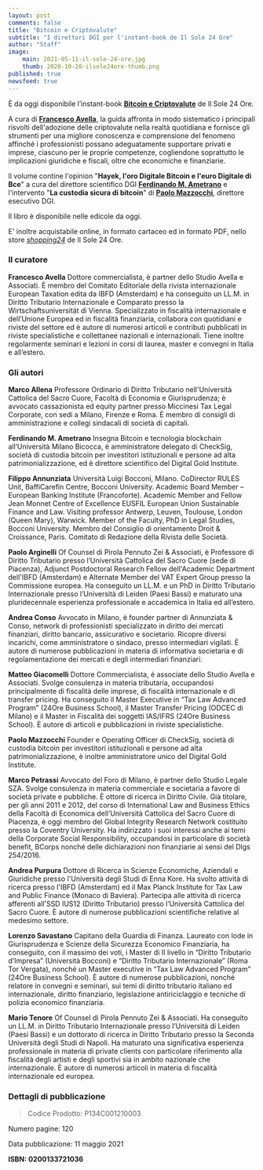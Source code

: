 ```yaml
---
layout: post
comments: false
title: "Bitcoin e Criptovalute"
subtitle: "I direttori DGI per l'instant-book de Il Sole 24 Ore"
author: "Staff"
image:
    main: 2021-05-11-il-sole-24-ore.jpg
    thumb: 2020-10-28-ilsole24ore-thumb.png
published: true
newsfeed: true
---
```


È da oggi disponibile l’instant-book [**Bitcoin e Criptovalute**](https://www.shopping24.ilsole24ore.com/sh4/collateral/products/libri-r.jsp?productId=prod2650197) de Il Sole 24 Ore.

A cura di [**Francesco Avella**](https://www.linkedin.com/in/francesco-avella-84b1a111/), la guida affronta in modo sistematico i principali risvolti dell'adozione delle criptovalute nella realtà quotidiana e fornisce gli strumenti per una migliore conoscenza e comprensione del fenomeno affinché i professionisti possano adeguatamente supportare privati e imprese, ciascuno per le proprie competenze, cogliendone soprattutto le implicazioni giuridiche e fiscali, oltre che economiche e finanziarie.

Il volume contine l'opinion "**Hayek, l'oro Digitale Bitcoin e l'euro Digitale di Bce**" a cura del direttore scientifico DGI [**Ferdinando M. Ametrano**](http://ametrano.net/) e l'intervento "**La custodia sicura di bitcoin**" di [**Paolo Mazzocchi**](https://www.linkedin.com/in/paolomazzocchi/), direttore esecutivo DGI.

Il libro è disponibile nelle edicole da oggi.

E' inoltre acquistabile online, in formato cartaceo ed in formato PDF, nello store [*shopping24*](https://www.shopping24.ilsole24ore.com/sh4/collateral/products/libri-r.jsp?productId=prod2650197) de Il Sole 24 Ore.

### Il curatore

**Francesco Avella**
Dottore commercialista, è partner dello Studio Avella e Associati. È membro del Comitato Editoriale della rivista internazionale
European Taxation edita da IBFD (Amsterdam) e ha conseguito un LL.M. in Diritto Tributario Internazionale e Comparato presso la Wirtschaftsuniversität di Vienna. Specializzato in fiscalità internazionale e dell’Unione Europea ed in fiscalità finanziaria, collabora con quotidiani e riviste del settore ed è autore di numerosi articoli e contributi pubblicati in riviste specialistiche e collettanee nazionali e internazionali. Tiene inoltre regolarmente seminari e lezioni in corsi di laurea, master e convegni in Italia e all’estero.

### Gli autori

**Marco Allena**
Professore Ordinario di Diritto Tributario nell'Università Cattolica del Sacro Cuore, Facoltà di Economia e Giurisprudenza; è avvocato cassazionista ed equity partner presso Miccinesi Tax Legal Corporate, con sedi a Milano, Firenze e Roma. È membro di consigli di amministrazione e collegi sindacali di società di capitali.

**Ferdinando M. Ametrano**
Insegna Bitcoin e tecnologia blockchain all’Università Milano Bicocca,
è amministratore delegato di CheckSig, società di custodia bitcoin per investitori istituzionali e persone ad alta patrimonializzazione, ed è direttore scientifico del Digital Gold Institute.

**Filippo Annunziata**
Università Luigi Bocconi, Milano. CoDirector RULES Unit, BaffiCarefin Centre, Bocconi University. Academic Board Member
– European Banking Institute (Francoforte). Academic Member and Fellow Jean Monnet Centre of Excellence EUSFIL European
Union Sustainable Finance and Law. Visiting professor Antwerp, Leuven, Toulouse, London (Queen Mary), Warwick. Member of the Faculty, PhD in Legal Studies, Bocconi University. Membro del Consiglio di orientamento Droit & Croissance, Paris. Comitato di Redazione della Rivista delle Società.

**Paolo Arginelli**
Of Counsel di Pirola Pennuto Zei & Associati, è Professore di Diritto Tributario presso l’Università Cattolica del Sacro Cuore (sede
di Piacenza), Adjunct Postdoctoral Research Fellow dell'Academic Department dell'IBFD (Amsterdam) e Alternate Member del VAT Expert Group presso la Commissione europea. Ha conseguito un LL.M. e un PhD in Diritto Tributario Internazionale presso l’Università di Leiden (Paesi Bassi) e maturato una pluridecennale esperienza professionale e accademica in Italia ed all’estero.

**Andrea Conso**
Avvocato in Milano, è founder partner di Annunziata & Conso, network di professionisti specializzato in diritto dei mercati finanziari, diritto bancario, assicurativo e societario. Ricopre diversi incarichi, come amministratore o sindaco, presso intermediari vigilati. È autore di numerose pubblicazioni in materia di informativa societaria e di regolamentazione dei mercati e degli intermediari finanziari.

**Matteo Giacomelli**
Dottore Commercialista, è associate dello Studio Avella e Associati. Svolge consulenza in materia tributaria, occupandosi
principalmente di fiscalità delle imprese, di fiscalità internazionale e di transfer pricing. Ha conseguito il Master Executive in “Tax Law Advanced Program” (24Ore Business School), il Master Transfer Pricing (ODCEC di Milano) e il Master in Fiscalità dei soggetti IAS/IFRS (24Ore Business School). È autore di articoli e pubblicazioni in riviste specialistiche.

**Paolo Mazzocchi**
Founder e Operating Officer di CheckSig, società di custodia bitcoin per investitori istituzionali e persone ad alta patrimonializzazione, è inoltre amministratore unico del Digital Gold Institute.

**Marco Petrassi**
Avvocato del Foro di Milano, è partner dello Studio Legale SZA. Svolge consulenza in materia commerciale e societaria a favore
di società private e pubbliche. È ottore di ricerca in Diritto Civile. Già titolare, per gli anni 2011 e 2012, del corso di International Law and Business Ethics della Facoltà di Economica dell’Università Cattolica del Sacro Cuore di Piacenza, è oggi membro del Global Integrity Research Network costituito presso la Coventry University. Ha indirizzato i suoi interessi anche ai temi della Corporate Social Responsibility, occupandosi in particolare di società benefit, BCorps nonché delle dichiarazioni non finanziarie ai sensi del Dlgs 254/2016.

**Andrea Purpura**
Dottore di Ricerca in Scienze Economiche, Aziendali e Giuridiche presso l'Università degli Studi di Enna Kore. Ha svolto attività
di ricerca presso l'IBFD (Amsterdam) ed il Max Planck Institute for Tax Law and Public Finance (Monaco di Baviera). Partecipa alle attività di ricerca afferenti all'SSD IUS12 (Diritto Tributario) presso l’Università Cattolica del Sacro Cuore. È autore di numerose pubblicazioni scientifiche relative al medesimo settore.

**Lorenzo Savastano**
Capitano della Guardia di Finanza. Laureato con lode in Giurisprudenza e Scienze della Sicurezza Economico Finanziaria,
ha conseguito, con il massimo dei voti, i Master di II livello in “Diritto Tributario d’Impresa” (Università Bocconi) e “Diritto Tributario Internazionale” (Roma Tor Vergata), nonché un Master executive in “Tax Law Advanced Program” (24Ore Business School). È autore di numerose pubblicazioni, nonché relatore in convegni e seminari, sui temi di diritto tributario italiano ed internazionale, diritto finanziario, legislazione antiriciclaggio e tecniche di polizia economico finanziaria.

**Mario Tenore**
Of Counsel di Pirola Pennuto Zei & Associati. Ha conseguito un LL.M. in Diritto Tributario Internazionale presso l’Università di
Leiden (Paesi Bassi) e un dottorato di ricerca in Diritto Tributario presso la Seconda Università degli Studi di Napoli. Ha maturato una significativa esperienza professionale in materia di private clients con particolare riferimento alla fiscalità degli artisti e degli sportivi sia in ambito nazionale che internazionale. È autore di numerosi articoli in materia di fiscalità internazionale ed europea.

### Dettagli di pubblicazione

>Codice Prodotto: P134C001210003
>
Numero pagine: 120
>
Data pubblicazione: 11 maggio 2021
>
**ISBN: 0200133721036**

